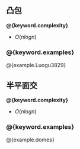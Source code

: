 ## 凸包

**@{keyword.complexity}**

- $O(nlogn)$

### @{keyword.examples}

@{example.Luogu3829}

## 半平面交

**@{keyword.complexity}**

- $O(nlogn)$

### @{keyword.examples}

@{example.domes}
